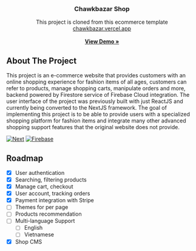 <!-- PROJECT LOGO -->
<br />
<div align="center">
  <h3 align="center">Chawkbazar Shop</h3>

  <p align="center">
    This project is cloned from this ecommerce template
    <br />
    <a href="https://chawkbazar.vercel.app/">chawkbazar.vercel.app</a>
    <br />
    <br />
    <a href="https://fanciful-bunny-91031a.netlify.app/"><strong>View Demo »</strong></a>
  </p>
</div>


<!-- ABOUT THE PROJECT -->
## About The Project

This project is an e-commerce website that provides customers with an online shopping experience for fashion items of all ages, customers can refer to products, manage shopping carts, manipulate orders and more, backend powered by Firestore service of Firebase Cloud integration. The user interface of the project was previously built with just ReactJS and currently being converted to the NextJS framework. The goal of implementing this project is to be able to provide users with a specialized shopping platform for fashion items and integrate many other advanced shopping support features that the original website does not provide.

[![Next][Next.js]][Next-url]
[![Firebase][Firebase]][Firebase-url]

<!-- ROADMAP -->
## Roadmap

- [x] User authentication
- [x] Searching, filtering products
- [x] Manage cart, checkout
- [x] User account, tracking orders
- [x] Payment integration with Stripe
- [ ] Themes for per page
- [ ] Products recommendation
- [ ] Multi-language Support
    - [ ] English
    - [ ] Vietnamese
- [x] Shop CMS

<!-- MARKDOWN LINKS & IMAGES -->
<!-- https://www.markdownguide.org/basic-syntax/#reference-style-links -->
[product-screenshot]: images/screenshot.png
[Next.js]: https://img.shields.io/badge/next.js-000000?style=for-the-badge&logo=nextdotjs&logoColor=white
[Next-url]: https://nextjs.org/
[Firebase]: https://img.shields.io/badge/firebase-fccc45?style=for-the-badge&logo=firebase&logoColor=black
[Firebase-url]: https://firebase.google.com/

